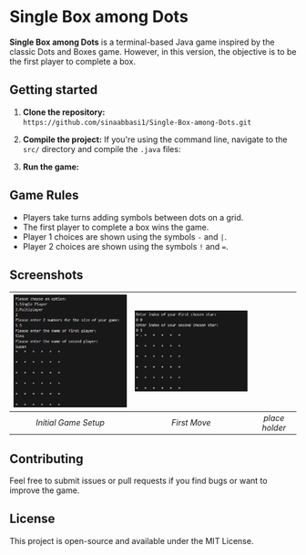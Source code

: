 # Single Box among Dots
**Single Box among Dots** is a terminal-based Java game inspired by the classic Dots and Boxes game. However, in this version, the objective is to be the first player to complete a box. 
 

## Getting started

1. **Clone the repository:** <br />
`https://github.com/sinaabbasi1/Single-Box-among-Dots.git`
2. **Compile the project:** If you're using the command line, navigate to the `src/` directory and compile the `.java` files: <br />

3. **Run the game:** <br />

## Game Rules

- Players take turns adding symbols between dots on a grid.
- The first player to complete a box wins the game.
- Player 1 choices are shown using the symbols `-` and `|`.
- Player 2 choices are shown using the symbols `!` and `=`.

## Screenshots

| ![Initial Game Setup](./screenshots/initial_game_setup.png) | ![First Move](./screenshots/first_move.png) | |
|:--:|:--:|:--:|
| *Initial Game Setup* | *First Move* | *place holder* |

## Contributing

Feel free to submit issues or pull requests if you find bugs or want to improve the game.

## License

This project is open-source and available under the MIT License.
